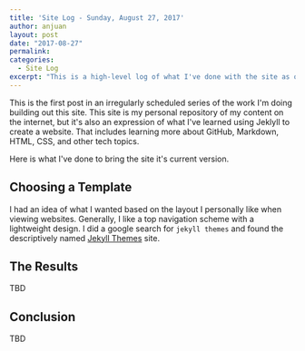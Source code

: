 ```yaml
---
title: 'Site Log - Sunday, August 27, 2017'
author: anjuan
layout: post
date: "2017-08-27"
permalink:
categories:
  - Site Log
excerpt: "This is a high-level log of what I've done with the site as of Sunday, August 27, 2017."
---
```


This is the first post in an irregularly scheduled series of the work I'm doing building out this site. This site is my personal repository of my content on the internet, but it's also an expression of what I've learned using Jeklyll to create a website. That includes learning more about GitHub, Markdown, HTML, CSS, and other tech topics.

Here is what I've done to bring the site it's current version.

## Choosing a Template

I had an idea of what I wanted based on the layout I personally like when viewing websites. Generally, I like a top navigation scheme with a lightweight design. I did a google search for `jekyll themes` and found the descriptively named [Jekyll Themes](http://jekyllthemes.org/) site.



## The Results

TBD

## Conclusion

TBD
